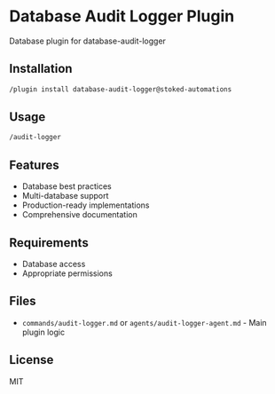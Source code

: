 # Database Audit Logger Plugin

Database plugin for database-audit-logger

## Installation

```bash
/plugin install database-audit-logger@stoked-automations
```

## Usage

```bash
/audit-logger
```

## Features

- Database best practices
- Multi-database support
- Production-ready implementations
- Comprehensive documentation

## Requirements

- Database access
- Appropriate permissions

## Files

- `commands/audit-logger.md` or `agents/audit-logger-agent.md` - Main plugin logic

## License

MIT
